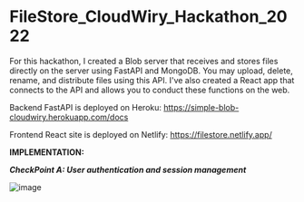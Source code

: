 # FileStore_CloudWiry_Hackathon_2022
For this hackathon, I created a Blob server that receives and stores files directly on the server using FastAPI and MongoDB. You may upload, delete, rename, and distribute files using this API. I've also created a React app that connects to the API and allows you to conduct these functions on the web.

Backend FastAPI is deployed on Heroku: 
https://simple-blob-cloudwiry.herokuapp.com/docs

Frontend React site is deployed on Netlify:
https://filestore.netlify.app/

**IMPLEMENTATION:**

_**CheckPoint A: User authentication and session management**_

![image](https://user-images.githubusercontent.com/45164745/151287211-7e4c9cce-1fea-4aee-b823-93fa785023ec.png)

